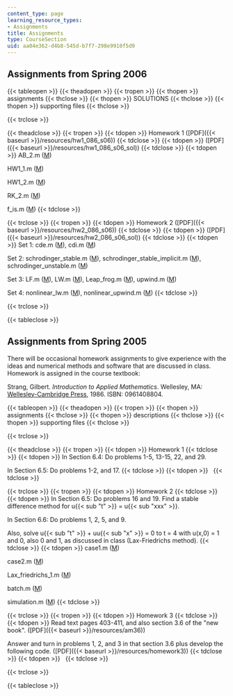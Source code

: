 ```yaml
---
content_type: page
learning_resource_types:
- Assignments
title: Assignments
type: CourseSection
uid: aa04e362-d4b8-545d-b7f7-298e9910f5d9
---
```


Assignments from Spring 2006
----------------------------

{{< tableopen >}}
{{< theadopen >}}
{{< tropen >}}
{{< thopen >}}
assignments
{{< thclose >}}
{{< thopen >}}
SOLUTIONS
{{< thclose >}}
{{< thopen >}}
supporting files
{{< thclose >}}

{{< trclose >}}

{{< theadclose >}}
{{< tropen >}}
{{< tdopen >}}
Homework 1 ([PDF]({{< baseurl >}}/resources/hw1_086_s06))
{{< tdclose >}}
{{< tdopen >}}
([PDF]({{< baseurl >}}/resources/hw1_086_s06_sol))
{{< tdclose >}}
{{< tdopen >}}
AB\_2.m ([M](/courses/mathematics/18-086-mathematical-methods-for-engineers-ii-spring-2006/assignments/AB_2.m))  
  
HW1\_1.m ([M](/courses/mathematics/18-086-mathematical-methods-for-engineers-ii-spring-2006/assignments/HW1_1.m))  
  
HW1\_2.m ([M](/courses/mathematics/18-086-mathematical-methods-for-engineers-ii-spring-2006/assignments/HW1_2.m))  
  
RK\_2.m ([M](/courses/mathematics/18-086-mathematical-methods-for-engineers-ii-spring-2006/assignments/RK_2.m))  
  
f\_is.m ([M](/courses/mathematics/18-086-mathematical-methods-for-engineers-ii-spring-2006/assignments/f_is.m))
{{< tdclose >}}

{{< trclose >}}
{{< tropen >}}
{{< tdopen >}}
Homework 2 ([PDF]({{< baseurl >}}/resources/hw2_086_s06))
{{< tdclose >}}
{{< tdopen >}}
([PDF]({{< baseurl >}}/resources/hw2_086_s06_sol))
{{< tdclose >}}
{{< tdopen >}}
Set 1: cde.m ([M](/courses/mathematics/18-086-mathematical-methods-for-engineers-ii-spring-2006/assignments/cde.m)), cdi.m ([M](/courses/mathematics/18-086-mathematical-methods-for-engineers-ii-spring-2006/assignments/cdi.m))  
  
Set 2: schrodinger\_stable.m ([M](/courses/mathematics/18-086-mathematical-methods-for-engineers-ii-spring-2006/assignments/schrodinger_stable.m)), schrodinger\_stable\_implicit.m ([M](/courses/mathematics/18-086-mathematical-methods-for-engineers-ii-spring-2006/assignments/schrodinger_stable_implicit.m)), schrodinger\_unstable.m ([M](/courses/mathematics/18-086-mathematical-methods-for-engineers-ii-spring-2006/assignments/schrodinger_unstable.m))  
  
Set 3: LF.m ([M](/courses/mathematics/18-086-mathematical-methods-for-engineers-ii-spring-2006/assignments/LF.m)), LW.m ([M](/courses/mathematics/18-086-mathematical-methods-for-engineers-ii-spring-2006/assignments/LW.m)), Leap\_frog.m ([M](/courses/mathematics/18-086-mathematical-methods-for-engineers-ii-spring-2006/assignments/Leap_frog.m)), upwind.m ([M](/courses/mathematics/18-086-mathematical-methods-for-engineers-ii-spring-2006/assignments/upwind.m))  
  
Set 4: nonlinear\_lw.m ([M](/courses/mathematics/18-086-mathematical-methods-for-engineers-ii-spring-2006/assignments/nonlinear_lw.m)), nonlinear\_upwind.m ([M](/courses/mathematics/18-086-mathematical-methods-for-engineers-ii-spring-2006/assignments/nonlinear_upwind.m))
{{< tdclose >}}

{{< trclose >}}

{{< tableclose >}}

Assignments from Spring 2005
----------------------------

There will be occasional homework assignments to give experience with the ideas and numerical methods and software that are discussed in class. Homework is assigned in the course textbook:

Strang, Gilbert. _Introduction to Applied Mathematics_. Wellesley, MA: [Wellesley-Cambridge Press](http://www.wellesleycambridge.com/), 1986. ISBN: 0961408804.

{{< tableopen >}}
{{< theadopen >}}
{{< tropen >}}
{{< thopen >}}
assignments
{{< thclose >}}
{{< thopen >}}
descriptions
{{< thclose >}}
{{< thopen >}}
supporting files
{{< thclose >}}

{{< trclose >}}

{{< theadclose >}}
{{< tropen >}}
{{< tdopen >}}
Homework 1
{{< tdclose >}}
{{< tdopen >}}
In Section 6.4: Do problems 1-5, 13-15, 22, and 29.  
  
In Section 6.5: Do problems 1-2, and 17.
{{< tdclose >}}
{{< tdopen >}}
 
{{< tdclose >}}

{{< trclose >}}
{{< tropen >}}
{{< tdopen >}}
Homework 2
{{< tdclose >}}
{{< tdopen >}}
In Section 6.5: Do problems 16 and 19. Find a stable difference method for u{{< sub "t" >}} = u{{< sub "xxx" >}}.  
  
In Section 6.6: Do problems 1, 2, 5, and 9.  
  
Also, solve u{{< sub "t" >}} + uu{{< sub "x" >}} = 0 to t = 4 with u(x,0) = 1 and 0, also 0 and 1, as discussed in class (Lax-Friedrichs method).
{{< tdclose >}}
{{< tdopen >}}
case1.m ([M](/courses/mathematics/18-086-mathematical-methods-for-engineers-ii-spring-2006/assignments/case1.m))  
  
case2.m ([M](/courses/mathematics/18-086-mathematical-methods-for-engineers-ii-spring-2006/assignments/case2.m))  
  
Lax\_friedrichs\_1.m ([M](/courses/mathematics/18-086-mathematical-methods-for-engineers-ii-spring-2006/assignments/Lax_friedrichs_1.m))  
  
batch.m ([M](/courses/mathematics/18-086-mathematical-methods-for-engineers-ii-spring-2006/assignments/batch.m))  
  
simulation.m ([M](/courses/mathematics/18-086-mathematical-methods-for-engineers-ii-spring-2006/assignments/simulation.m))
{{< tdclose >}}

{{< trclose >}}
{{< tropen >}}
{{< tdopen >}}
Homework 3
{{< tdclose >}}
{{< tdopen >}}
Read text pages 403-411, and also section 3.6 of the "new book". ([PDF]({{< baseurl >}}/resources/am36))  
  
Answer and turn in problems 1, 2, and 3 in that section 3.6 plus develop the following code. ([PDF]({{< baseurl >}}/resources/homework3))
{{< tdclose >}}
{{< tdopen >}}
 
{{< tdclose >}}

{{< trclose >}}

{{< tableclose >}}